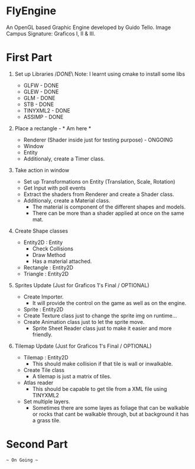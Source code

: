 # FlyEngine
 An OpenGL based Graphic Engine developed by Guido Tello.
 Image Campus Signature: Graficos I, II & III.

# First Part
 1) Set up Libraries /*DONE*\ Note: I learnt using cmake to install some libs
    * GLFW - DONE
    * GLEW - DONE
    * GLM - DONE
    * STB - DONE
    * TINYXML2 - DONE
    * ASSIMP - DONE
 
 2) Place a rectangle - * Am here *
    * Renderer (Shader inside just for testing purpose) - ONGOING
    * Window
    * Entity
    * Additionaly, create a Timer class.

 3) Take action in window
    * Set up Transformations on Entity (Translation, Scale, Rotation)
    * Get Input with poll events
    * Extract the shaders from Renderer and create a Shader class.
    * Additionaly, create a Material class.
        - The material is component of the different shapes and models.
        - There can be more than a shader applied at once on the same mat.

 4) Create Shape classes
    * Entity2D : Entity
        - Check Collisions 
        - Draw Method
        - Has a material attached. 
    * Rectangle : Entity2D
    * Triangle : Entity2D

 5) Sprites Update (Just for Graficos 1's Final / OPTIONAL)
    * Create Importer. 
        - It will provide the control on the game as well as on the engine.
    * Sprite : Entity2D
    * Create Texture class just to change the sprite img on runtime...
    * Create Animation class just to let the sprite move.
        - Sprite Sheet Reader class just to make it easier and more friendly.

 6) Tilemap Update (Just for Graficos 1's Final / OPTIONAL)
    * Tilemap : Entity2D
        - This should make collision if that tile is wall or inwalkable.
    * Create Tile class
        - A tilemap is just a matrix of tiles. 
    * Atlas reader 
        - This should be capable to get tile from a XML file using TINYXML2 
    * Set multiple layers.
        - Sometimes there are some layes as foliage that can be walkable or rocks that cant be walkable through, but at background it has a grass tile.


# Second Part
    ~ On Going ~